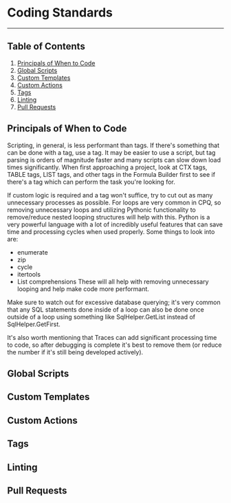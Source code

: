 # Coding Standards
---
## Table of Contents

1. [Principals of When to Code](#principals-of-when-to-code)
2. [Global Scripts](#global-scripts)
3. [Custom Templates](#custom-templates)
4. [Custom Actions](#custom-actions)
5. [Tags](#tags)
6. [Linting](#linting)
7. [Pull Requests](#pull-requests)

## Principals of When to Code

Scripting, in general, is less performant than tags. If there's something that can be done with a tag, use a tag. It may be easier to use a script, but tag parsing is orders of magnitude faster and many scripts can slow down load times significantly. When first approaching a project, look at CTX tags, TABLE tags, LIST tags, and other tags in the Formula Builder first to see if there's a tag which can perform the task you're looking for. 
 
If custom logic is required and a tag won't suffice, try to cut out as many unnecessary processes as possible. For loops are very common in CPQ, so removing unnecessary loops and utilizing Pythonic functionality to remove/reduce nested looping structures will help with this. Python is a very powerful language with a lot of incredibly useful features that can save time and processing cycles when used properly. Some things to look into are:
- enumerate
- zip
- cycle
- itertools
- List comprehensions
These will all help with removing unnecessary looping and help make code more performant.
 
Make sure to watch out for excessive database querying; it's very common that any SQL statements done inside of a loop can also be done once outside of a loop using something like SqlHelper.GetList instead of SqlHelper.GetFirst.
 
It's also worth mentioning that Traces can add significant processing time to code, so after debugging is complete it's best to remove them (or reduce the number if it's still being developed actively).

## Global Scripts

## Custom Templates

## Custom Actions

## Tags

## Linting

## Pull Requests